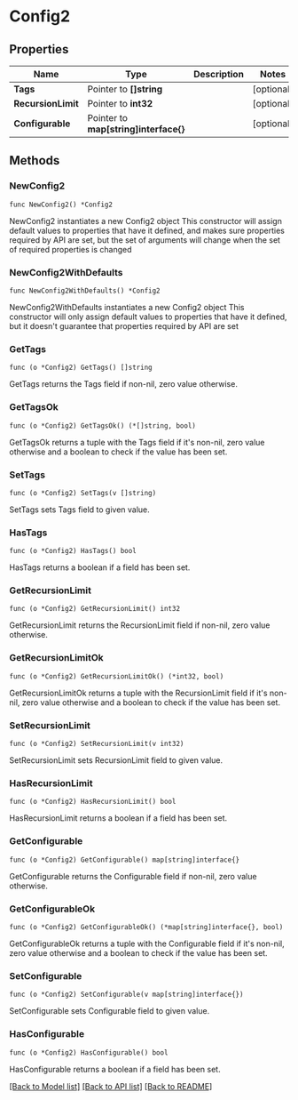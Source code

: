 # Config2

## Properties

Name | Type | Description | Notes
------------ | ------------- | ------------- | -------------
**Tags** | Pointer to **[]string** |  | [optional] 
**RecursionLimit** | Pointer to **int32** |  | [optional] 
**Configurable** | Pointer to **map[string]interface{}** |  | [optional] 

## Methods

### NewConfig2

`func NewConfig2() *Config2`

NewConfig2 instantiates a new Config2 object
This constructor will assign default values to properties that have it defined,
and makes sure properties required by API are set, but the set of arguments
will change when the set of required properties is changed

### NewConfig2WithDefaults

`func NewConfig2WithDefaults() *Config2`

NewConfig2WithDefaults instantiates a new Config2 object
This constructor will only assign default values to properties that have it defined,
but it doesn't guarantee that properties required by API are set

### GetTags

`func (o *Config2) GetTags() []string`

GetTags returns the Tags field if non-nil, zero value otherwise.

### GetTagsOk

`func (o *Config2) GetTagsOk() (*[]string, bool)`

GetTagsOk returns a tuple with the Tags field if it's non-nil, zero value otherwise
and a boolean to check if the value has been set.

### SetTags

`func (o *Config2) SetTags(v []string)`

SetTags sets Tags field to given value.

### HasTags

`func (o *Config2) HasTags() bool`

HasTags returns a boolean if a field has been set.

### GetRecursionLimit

`func (o *Config2) GetRecursionLimit() int32`

GetRecursionLimit returns the RecursionLimit field if non-nil, zero value otherwise.

### GetRecursionLimitOk

`func (o *Config2) GetRecursionLimitOk() (*int32, bool)`

GetRecursionLimitOk returns a tuple with the RecursionLimit field if it's non-nil, zero value otherwise
and a boolean to check if the value has been set.

### SetRecursionLimit

`func (o *Config2) SetRecursionLimit(v int32)`

SetRecursionLimit sets RecursionLimit field to given value.

### HasRecursionLimit

`func (o *Config2) HasRecursionLimit() bool`

HasRecursionLimit returns a boolean if a field has been set.

### GetConfigurable

`func (o *Config2) GetConfigurable() map[string]interface{}`

GetConfigurable returns the Configurable field if non-nil, zero value otherwise.

### GetConfigurableOk

`func (o *Config2) GetConfigurableOk() (*map[string]interface{}, bool)`

GetConfigurableOk returns a tuple with the Configurable field if it's non-nil, zero value otherwise
and a boolean to check if the value has been set.

### SetConfigurable

`func (o *Config2) SetConfigurable(v map[string]interface{})`

SetConfigurable sets Configurable field to given value.

### HasConfigurable

`func (o *Config2) HasConfigurable() bool`

HasConfigurable returns a boolean if a field has been set.


[[Back to Model list]](../README.md#documentation-for-models) [[Back to API list]](../README.md#documentation-for-api-endpoints) [[Back to README]](../README.md)


